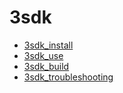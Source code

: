 # 3sdk

- [3sdk_install](3sdk_install.md)
- [3sdk_use](3sdk_use.md)
- [3sdk_build](3sdk_build.md)
- [3sdk_troubleshooting](3sdk_troubleshooting.md)